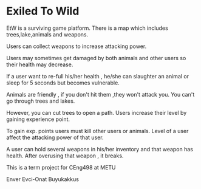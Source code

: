 
# Exiled To Wild #

EtW is a surviving game platform. There is a map which includes trees,lake,animals and weapons. 

Users can collect weapons to increase attacking power. 

Users may sometimes get damaged by both animals and other users so their health may decrease. 

If a user want to re-full his/her health , he/she can slaughter an animal or sleep for 5 seconds but becomes vulnerable.

Animals are friendly , if you don't hit them ,they won't attack you. You can't go through trees and lakes. 

However, you can cut trees to open a path. Users increase their level by gaining experience point. 

To gain exp. points users must kill other users or animals. Level of a user affect the attacking power of that user.

A user can hold several weapons in his/her inventory and that weapon has health. After overusing that weapon , it breaks.




This is a term project for CEng498 at METU

Enver Evci-Onat Buyukakkus
